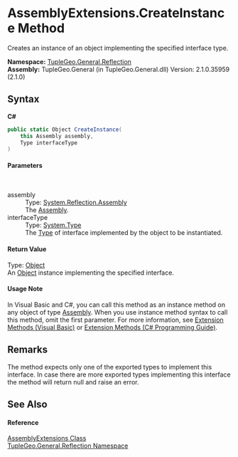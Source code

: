 # AssemblyExtensions.CreateInstance Method 
 

Creates an instance of an object implementing the specified interface type.

**Namespace:**&nbsp;<a href="N_TupleGeo_General_Reflection">TupleGeo.General.Reflection</a><br />**Assembly:**&nbsp;TupleGeo.General (in TupleGeo.General.dll) Version: 2.1.0.35959 (2.1.0)

## Syntax

**C#**<br />
``` C#
public static Object CreateInstance(
	this Assembly assembly,
	Type interfaceType
)
```


#### Parameters
&nbsp;<dl><dt>assembly</dt><dd>Type: <a href="http://msdn2.microsoft.com/en-us/library/xbe1wdx9" target="_blank">System.Reflection.Assembly</a><br />The <a href="http://msdn2.microsoft.com/en-us/library/xbe1wdx9" target="_blank">Assembly</a>.</dd><dt>interfaceType</dt><dd>Type: <a href="http://msdn2.microsoft.com/en-us/library/42892f65" target="_blank">System.Type</a><br />The <a href="http://msdn2.microsoft.com/en-us/library/42892f65" target="_blank">Type</a> of interface implemented by the object to be instantiated.</dd></dl>

#### Return Value
Type: <a href="http://msdn2.microsoft.com/en-us/library/e5kfa45b" target="_blank">Object</a><br />An <a href="http://msdn2.microsoft.com/en-us/library/e5kfa45b" target="_blank">Object</a> instance implementing the specified interface.

#### Usage Note
In Visual Basic and C#, you can call this method as an instance method on any object of type <a href="http://msdn2.microsoft.com/en-us/library/xbe1wdx9" target="_blank">Assembly</a>. When you use instance method syntax to call this method, omit the first parameter. For more information, see <a href="http://msdn.microsoft.com/en-us/library/bb384936.aspx">Extension Methods (Visual Basic)</a> or <a href="http://msdn.microsoft.com/en-us/library/bb383977.aspx">Extension Methods (C# Programming Guide)</a>.

## Remarks
The method expects only one of the exported types to implement this interface. In case there are more exported types implementing this interface the method will return null and raise an error.

## See Also


#### Reference
<a href="T_TupleGeo_General_Reflection_AssemblyExtensions">AssemblyExtensions Class</a><br /><a href="N_TupleGeo_General_Reflection">TupleGeo.General.Reflection Namespace</a><br />